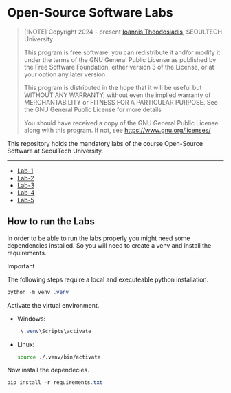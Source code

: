 # Open-Source Software Labs
>
> [!NOTE]
> Copyright 2024 - present [Ioannis Theodosiadis](mailto:ioannis@seoultech.ac.kr), SEOULTECH University
>
> This program is free software: you can redistribute it and/or modify
> it under the terms of the GNU General Public License as published by
> the Free Software Foundation, either version 3 of the License, or
> at your option any later version
>
> This program is distributed in the hope that it will be useful
> but WITHOUT ANY WARRANTY; without even the implied warranty of
> MERCHANTABILITY or FITNESS FOR A PARTICULAR PURPOSE.  See the
> GNU General Public License for more details
>
> You should have received a copy of the GNU General Public License
> along with this program. If not, see <https://www.gnu.org/licenses/>

This repository holds the mandatory labs of the course Open-Source Software at SeoulTech University.

---

- [Lab-1](./lab-1/README.md)
- [Lab-2](./lab-2/README.md)
- [Lab-3](./lab-3/README.md)
- [Lab-4](./lab-4/README.md)
- [Lab-5](./lab-5/README.md)

## How to run the Labs

In order to be able to run the labs properly you might need some dependencies installed. So you will need to create a venv and install the requirements.

> [!IMPORTANT]
> The following steps require a local and executeable python installation.

```PowerShell
python -m venv .venv
```

Activate the virtual environment.

- Windows:

    ```PowerShell
    .\.venv\Scripts\activate
    ```

- Linux:

    ```bash
    source ./.venv/bin/activate
    ```

Now install the dependecies.

```PowerShell
pip install -r requirements.txt
```
